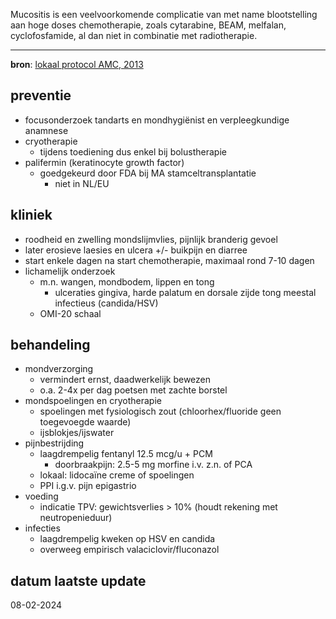 Mucositis is een veelvoorkomende complicatie van met name blootstelling aan hoge doses chemotherapie, zoals cytarabine, BEAM, melfalan, cyclofosfamide, al dan niet in combinatie met radiotherapie.
___
**bron**: [lokaal protocol AMC, 2013](https://www2.hematologie-amc.nl/JHM-MUC-004_mucositis)
## preventie
- focusonderzoek tandarts en mondhygiënist en verpleegkundige anamnese
- cryotherapie
	- tijdens toediening dus enkel bij bolustherapie
- palifermin (keratinocyte growth factor)
	- goedgekeurd door FDA bij MA stamceltransplantatie
		- niet in NL/EU
## kliniek
- roodheid en zwelling mondslijmvlies, pijnlijk branderig gevoel
- later erosieve laesies en ulcera +/- buikpijn en diarree
- start enkele dagen na start chemotherapie, maximaal rond 7-10 dagen
- lichamelijk onderzoek
	- m.n. wangen, mondbodem, lippen en tong
		- ulceraties gingiva, harde palatum en dorsale zijde tong meestal infectieus (candida/HSV)
	- OMI-20 schaal
## behandeling
- mondverzorging
	- vermindert ernst, daadwerkelijk bewezen
	- o.a. 2-4x per dag poetsen met zachte borstel
- mondspoelingen en cryotherapie
	- spoelingen met fysiologisch zout (chloorhex/fluoride geen toegevoegde waarde)
	- ijsblokjes/ijswater
- pijnbestrijding
	- laagdrempelig fentanyl 12.5 mcg/u + PCM
		- doorbraakpijn: 2.5-5 mg morfine i.v. z.n. of PCA
	- lokaal: lidocaïne creme of spoelingen
	- PPI i.g.v. pijn epigastrio
- voeding
	- indicatie TPV: gewichtsverlies > 10% (houdt rekening met neutropenieduur)
- infecties
	- laagdrempelig kweken op HSV en candida
	- overweeg empirisch valaciclovir/fluconazol
## datum laatste update
08-02-2024